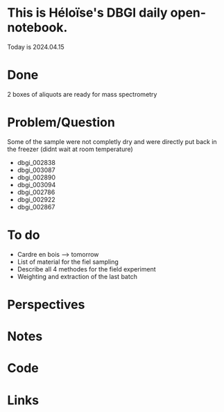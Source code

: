 
# This is Héloïse's DBGI daily open-notebook.

Today is 2024.04.15

# Done
2 boxes of aliquots are ready for mass spectrometry 
# Problem/Question
Some of the sample were not completly dry and were directly put back in the freezer (didnt wait at room temperature)
* dbgi_002838
* dbgi_003087
* dbgi_002890
* dbgi_003094
* dbgi_002786
* dbgi_002922
* dbgi_002867

# To do 
* Cardre en bois --> tomorrow 
* List of material for the fiel sampling 
* Describe all 4 methodes for the field experiment 
* Weighting and extraction of the last batch 
# Perspectives

# Notes

# Code

# Links